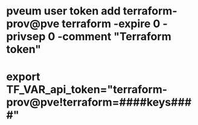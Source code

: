 # pveum user token add terraform-prov@pve terraform -expire 0 -privsep 0 -comment "Terraform token"

# export TF_VAR_api_token="terraform-prov@pve\!terraform=####keys####"
